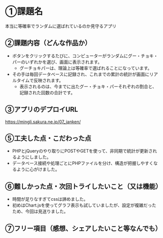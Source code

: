 # ①課題名
本当に等確率でランダムに選ばれているのか見守るアプリ

## ②課題内容（どんな作品か）
- ボタンをクリックするたびに、コンピューターがランダムにグー・チョキ・パーのいずれかを選び、画面に表示されます。
  - グーチョキパーは、理論上は等確率で選ばれることになっています。
- その手は毎回データベースに記録され、これまでの累計の統計が画面にリアルタイムで反映されます。
  - 表示されるのは、今までに出たグー・チョキ・パーそれぞれの割合と、記録された回数の合計です。

## ③アプリのデプロイURL
https://mingli.sakura.ne.jp/07_janken/

## ⑤工夫した点・こだわった点
- PHPとjQueryのやり取りにPOSTやGETを使って、非同期で統計が更新されるようにしました。
- データベース接続や処理ごとにPHPファイルを分け、構造が把握しやすくなるように心がけました。

## ⑥難しかった点・次回トライしたいこと（又は機能）
- 時間が足りなすぎてcssは諦めました。
- 初めはChart.jsを使ってグラフ表示も試していましたが、設定が複雑だったため、今回は見送りました。

## ⑦フリー項目（感想、シェアしたいこと等なんでも）
